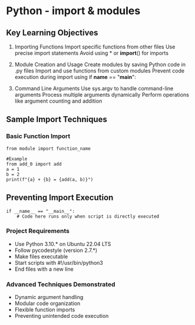 # Python - import & modules

## Key Learning Objectives

1. Importing Functions
Import specific functions from other files
Use precise import statements
Avoid using * or __import__() for imports

2. Module Creation and Usage
Create modules by saving Python code in .py files
Import and use functions from custom modules
Prevent code execution during import using if __name__ == "__main__":

3. Command Line Arguments
Use sys.argv to handle command-line arguments
Process multiple arguments dynamically
Perform operations like argument counting and addition

## Sample Import Techniques

### Basic Function Import
```
from module import function_name

#Example
from add_0 import add
a = 1
b = 2
print(f"{a} + {b} = {add(a, b)}")
```

## Preventing Import Execution
```
if __name__ == "__main__":
    # Code here runs only when script is directly executed
````

### Project Requirements

* Use Python 3.10.* on Ubuntu 22.04 LTS
* Follow pycodestyle (version 2.7.*)
* Make files executable
* Start scripts with #!/usr/bin/python3
* End files with a new line

### Advanced Techniques Demonstrated

* Dynamic argument handling
* Modular code organization
* Flexible function imports
* Preventing unintended code execution
